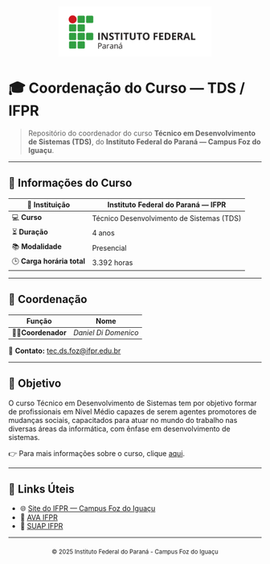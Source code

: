 <p align="center">
  <img src="logo-IFPR.png" alt="Instituto Federal do Paraná" height="100">
</p>

# 🎓 Coordenação do Curso — TDS / IFPR

> Repositório do coordenador do curso **Técnico em Desenvolvimento de Sistemas (TDS)**, do **Instituto Federal do Paraná — Campus Foz do Iguaçu**.

---

## 🏫 **Informações do Curso**

| 📌 **Instituição** | Instituto Federal do Paraná — IFPR |
| ------------------- | ---------------------------------- |
| 💻 **Curso** | Técnico Desenvolvimento de Sistemas (TDS) |
| ⏳ **Duração** | 4 anos |
| 📚 **Modalidade** | Presencial |
| 🕒 **Carga horária total** | 3.392 horas |

---

## 👥 **Coordenação**

| Função | Nome |
| ------ | ---- |
| 👨‍🏫**Coordenador** | *Daniel Di Domenico* |

📧 **Contato:** tec.ds.foz@ifpr.edu.br

---

## 📑 **Objetivo**

​O curso Técnico em Desenvolvimento de Sistemas tem por objetivo formar de profissionais em Nível Médio capazes de serem agentes promotores de mudanças sociais, capacitados para atuar no mundo do trabalho nas diversas áreas da informática, com ênfase em desenvolvimento de sistemas.

👉 Para mais informações sobre o curso, clique [aqui](https://ifpr.edu.br/foz-do-iguacu/tecnicos-integrados-3/tecnico-em-desenvolvimento-de-sistemas/).

---

## 🔗 **Links Úteis**

- 🌐 [Site do IFPR — Campus Foz do Iguaçu](https://ifpr.edu.br/foz-do-iguacu/)  
- 📘 [AVA IFPR](https://ava.ifpr.edu.br/)  
- 📜 [SUAP IFPR](https://suap.ifpr.edu.br/)  

---

<p align="center">
  <sub>© 2025 Instituto Federal do Paraná - Campus Foz do Iguaçu</sub>
</p>

